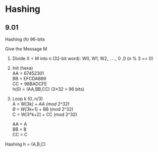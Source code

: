 
# Hashing


## 9.01 
Hashing (h) 96-bits

Give the Message M 

1. Divide X = M into n (32-bit word): W0, W1, W2, . . ., 0 ,0   (n % 3 == 0)  
2. Init (hexa)  
	AA = 67452301  
   	BB = EFCDAB89  
	CC = 98BADCFE  
	h(0) = (AA,BB,CC)  (3*32 = 96 bits)  
 
3. Loop k (0..n/3)  
	A = W[3*k] + AA (mod 2^32)  
	B = W[3*k+1] + BB (mod 2^32)  
	C = W[3*k+2] + CC (mod 2^32)  
	
	AA = A  
	BB = B   
	CC = C   
	
Hashing h = (A,B,C)   


